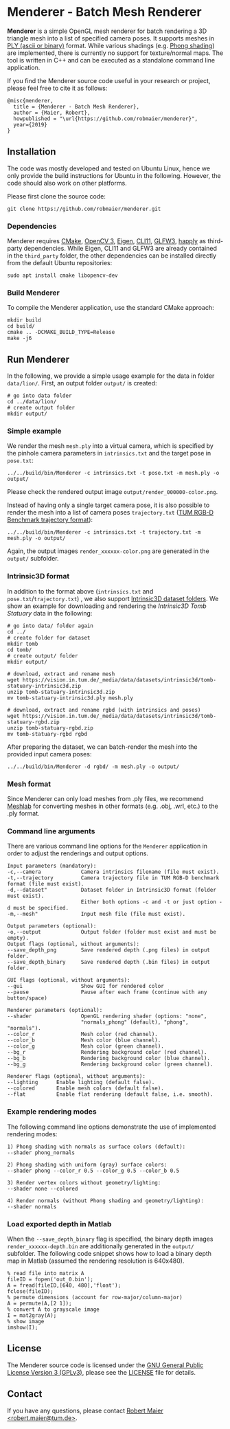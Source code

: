 # Menderer - Batch Mesh Renderer

**Menderer** is a simple OpenGL mesh renderer for batch rendering a 3D triangle mesh into a list of specified camera poses.
It supports meshes in [PLY (ascii or binary)](https://en.wikipedia.org/wiki/PLY_(file_format)) format.
While various shadings (e.g. [Phong shading](https://en.wikipedia.org/wiki/Phong_shading)) are implemented, there is currently no support for texture/normal maps.
The tool is written in C++ and can be executed as a standalone command line application.

If you find the Menderer source code useful in your research or project, please feel free to cite it as follows:
```
@misc{menderer,
  title = {Menderer - Batch Mesh Renderer},
  author = {Maier, Robert},
  howpublished = "\url{https://github.com/robmaier/menderer}",
  year={2019}
}
```


## Installation
The code was mostly developed and tested on Ubuntu Linux, hence we only provide the build instructions for Ubuntu in the following.
However, the code should also work on other platforms.

Please first clone the source code:
```
git clone https://github.com/robmaier/menderer.git
```

### Dependencies
Menderer requires
[CMake](https://cmake.org/download/),
[OpenCV 3](https://opencv.org/releases.html),
[Eigen](http://eigen.tuxfamily.org/),
[CLI11](https://github.com/CLIUtils/CLI11/),
[GLFW3](https://www.glfw.org/),
[happly](https://github.com/nmwsharp/happly)
as third-party dependencies.
While Eigen, CLI11 and GLFW3 are already contained in the ```third_party``` folder, the other dependencies can be installed directly from the default Ubuntu repositories:
```
sudo apt install cmake libopencv-dev
```

### Build Menderer
To compile the Menderer application, use the standard CMake approach:
```
mkdir build
cd build/
cmake .. -DCMAKE_BUILD_TYPE=Release
make -j6
```

## Run Menderer
In the following, we provide a simple usage example for the data in folder ```data/lion/```.
First, an output folder ```output/``` is created:
```
# go into data folder
cd ../data/lion/
# create output folder
mkdir output/
```

### Simple example
We render the mesh ```mesh.ply``` into a virtual camera, which is specified by the pinhole camera parameters in ```intrinsics.txt``` and the target pose in ```pose.txt```:
```
../../build/bin/Menderer -c intrinsics.txt -t pose.txt -m mesh.ply -o output/
```
Please check the rendered output image ```output/render_000000-color.png```.

Instead of having only a single target camera pose, it is also possible to render the mesh into a list of camera poses ```trajectory.txt``` ([TUM RGB-D Benchmark trajectory format](https://vision.in.tum.de/data/datasets/rgbd-dataset/file_formats)):
```
../../build/bin/Menderer -c intrinsics.txt -t trajectory.txt -m mesh.ply -o output/
```
Again, the output images ```render_xxxxxx-color.png``` are generated in the ```output/``` subfolder.


### Intrinsic3D format
In addition to the format above (```intrinsics.txt``` and ```pose.txt```/```trajectory.txt```) , we also support [Intrinsic3D dataset folders](https://vision.in.tum.de/data/datasets/intrinsic3d).
We show an example for downloading and rendering the *Intrinsic3D Tomb Statuary* data in the following:

```
# go into data/ folder again
cd ../
# create folder for dataset
mkdir tomb
cd tomb/
# create output/ folder
mkdir output/

# download, extract and rename mesh
wget https://vision.in.tum.de/_media/data/datasets/intrinsic3d/tomb-statuary-intrinsic3d.zip
unzip tomb-statuary-intrinsic3d.zip
mv tomb-statuary-intrinsic3d.ply mesh.ply

# download, extract and rename rgbd (with intrinsics and poses)
wget https://vision.in.tum.de/_media/data/datasets/intrinsic3d/tomb-statuary-rgbd.zip
unzip tomb-statuary-rgbd.zip
mv tomb-statuary-rgbd rgbd
```

After preparing the dataset, we can batch-render the mesh into the provided input camera poses:
```
../../build/bin/Menderer -d rgbd/ -m mesh.ply -o output/
```

### Mesh format
Since Menderer can only load meshes from .ply files, we recommend [Meshlab](http://www.meshlab.net/) for converting meshes in other formats (e.g. .obj, .wrl, etc.) to the .ply format.


### Command line arguments
There are various command line options for the ```Menderer``` application in order to adjust the renderings and output options.
```
Input parameters (mandatory):
-c,--camera             Camera intrinsics filename (file must exist).
-t,--trajectory         Camera trajectory file in TUM RGB-D benchmark format (file must exist).
-d,--dataset"           Dataset folder in Intrinsic3D format (folder must exist).
                        Either both options -c and -t or just option -d must be specified.
-m,--mesh"              Input mesh file (file must exist).

Output parameters (optional):
-o,--output             Output folder (folder must exist and must be empty).
Output flags (optional, without arguments):
--save_depth_png        Save rendered depth (.png files) in output folder.
--save_depth_binary     Save rendered depth (.bin files) in output folder.

GUI flags (optional, without arguments):
--gui                   Show GUI for rendered color
--pause                 Pause after each frame (continue with any button/space)

Renderer parameters (optional):
--shader                OpenGL rendering shader (options: "none", 
                        "normals_phong" (default), "phong", "normals").
--color_r               Mesh color (red channel).
--color_b               Mesh color (blue channel).
--color_g               Mesh color (green channel).
--bg_r                  Rendering background color (red channel).
--bg_b                  Rendering background color (blue channel).
--bg_g                  Rendering background color (green channel).

Renderer flags (optional, without arguments):
--lighting      Enable lighting (default false).
--colored       Enable mesh colors (default false).
--flat          Enable flat rendering (default false, i.e. smooth).
```

### Example rendering modes
The following command line options demonstrate the use of implemented rendering modes:
```
1) Phong shading with normals as surface colors (default):
--shader phong_normals

2) Phong shading with uniform (gray) surface colors:
--shader phong --color_r 0.5 --color_g 0.5 --color_b 0.5

3) Render vertex colors without geometry/lighting:
--shader none --colored

4) Render normals (without Phong shading and geometry/lighting):
--shader normals
```


### Load exported depth in Matlab
When the ```--save_depth_binary``` flag is specified, the binary depth images ```render_xxxxxx-depth.bin``` are additionally generated in the ```output/``` subfolder.
The following code snippet shows how to load a binary depth map in Matlab (assumed the rendering resolution is 640x480).
```
% read file into matrix A
fileID = fopen('out_0.bin');
A = fread(fileID,[640, 480],'float');
fclose(fileID);
% permute dimensions (account for row-major/column-major)
A = permute(A,[2 1]);
% convert A to grayscale image
I = mat2gray(A);
% show image
imshow(I);
```


## License
The Menderer source code is licensed under the [GNU General Public License Version 3 (GPLv3)](http://www.gnu.org/licenses/gpl.html), please see the [LICENSE](LICENSE) file for details.


## Contact
If you have any questions, please contact [Robert Maier &lt;robert.maier@tum.de>](mailto:robert.maier@tum.de).
